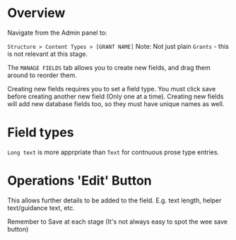 # Overview
Navigate from the Admin panel to:

`Structure > Content Types > [GRANT NAME]`  Note: Not just plain `Grants` - this is not relevant at this stage.

The `MANAGE FIELDS` tab allows you to create new fields, and drag them around to reorder them.

Creating new fields requires you to set a field type. You must click save before creating another new field (Only one at a time).
Creating new fields will add new database fields too, so they must have unique names as well. 

# Field types
`Long text` is more apprpriate than `Text` for contnuous prose type entries.

# Operations 'Edit' Button
This allows further details to be added to the field. E.g. text length, helper text/guidance text, etc.

Remember to Save at each stage (It's not always easy to spot the wee save button)
